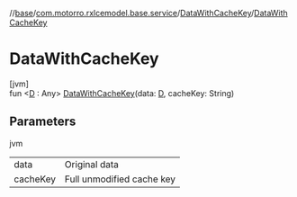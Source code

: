 //[base](../../../index.md)/[com.motorro.rxlcemodel.base.service](../index.md)/[DataWithCacheKey](index.md)/[DataWithCacheKey](-data-with-cache-key.md)

# DataWithCacheKey

[jvm]\
fun &lt;[D](index.md) : Any&gt; [DataWithCacheKey](-data-with-cache-key.md)(data: [D](index.md), cacheKey: String)

## Parameters

jvm

| | |
|---|---|
| data | Original data |
| cacheKey | Full unmodified cache key |
